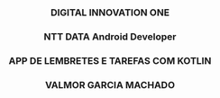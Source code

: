 <h3><p align="center">DIGITAL INNOVATION ONE</p></h3>

<h3><p align="center">NTT DATA Android Developer</p></h3>

<h3><p align="center">APP DE LEMBRETES E TAREFAS COM KOTLIN</p></h3>

<h3><p align="center">VALMOR GARCIA MACHADO</p></h3>